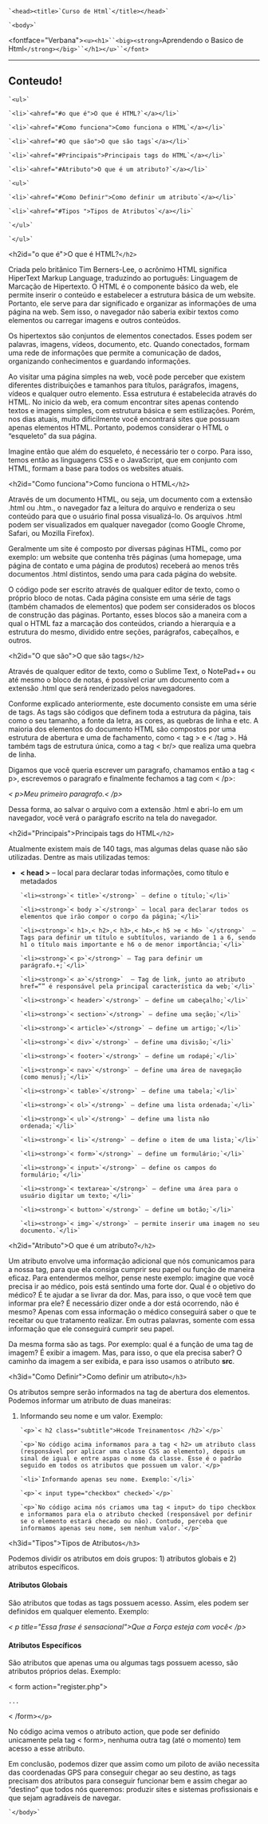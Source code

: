 <!DOCTYPEhtml>

<html>

    `<head><title>`Curso de Html`</title></head>`

    `<body>`

 <fontface="Verbana">`<u><h1>``<big><strong>`Aprendendo o Basico de Html`</strong></big>``</h1></u>``</font>`

<hr>

<h2>Conteudo!</h2>

    `<ul>`

    `<li>`<ahref="#o que é">O que é HTML?`</a></li>`

    `<li>`<ahref="#Como funciona">Como funciona o HTML`</a></li>`

    `<li>`<ahref="#O que são">O que são tags`</a></li>`

    `<li>`<ahref="#Principais">Principais tags do HTML`</a></li>`

    `<li>`<ahref="#Atributo">O que é um atributo?`</a></li>`

    `<ul>`

    `<li>`<ahref="#Como Definir">Como definir um atributo`</a></li>`

    `<li>`<ahref="#Tipos ">Tipos de Atributos`</a></li>`

    `</ul>`

    `</ul>`

<h2id="o que é">O que é HTML?`</h2>`

<p>Criada pelo britânico Tim Berners-Lee, o acrônimo HTML significa HiperText Markup Language, traduzindo ao português: Linguagem de Marcação de Hipertexto.  O HTML é o componente básico da web, ele permite inserir o conteúdo e estabelecer a estrutura básica de um website. Portanto, ele serve para dar significado e organizar as informações de uma página na web. Sem isso, o navegador não saberia exibir textos como elementos ou carregar imagens e outros conteúdos.</p>

<p>Os hipertextos são conjuntos de elementos conectados. Esses podem ser palavras, imagens, vídeos, documento, etc. Quando conectados, formam uma rede de informações que permite a comunicação de dados, organizando conhecimentos e guardando informações.</p>

<p>Ao visitar uma página simples na web, você pode perceber que existem diferentes distribuições e tamanhos para títulos, parágrafos, imagens, vídeos e qualquer outro elemento. Essa estrutura é estabelecida através do HTML. No inicio da web, era comum encontrar sites apenas contendo textos e imagens simples, com estrutura básica e sem estilizações. Porém, nos dias atuais, muito dificilmente você encontrará sites que possuam apenas elementos HTML. Portanto, podemos considerar o HTML o “esqueleto” da sua página.</p>

<p>Imagine então que além do esqueleto, é necessário ter o corpo. Para isso, temos então as linguagens CSS e o JavaScript, que em conjunto com HTML, formam a base para todos os websites atuais.</p>

 <h2id="Como funciona">Como funciona o HTML`</h2>`

<p>Através de um documento HTML, ou seja, um documento com a extensão .html ou .htm., o navegador faz a leitura do arquivo e renderiza o seu conteúdo para que o usuário final possa visualizá-lo. Os arquivos .html podem ser visualizados em qualquer navegador (como Google Chrome, Safari, ou Mozilla Firefox).</p>

<p>Geralmente um site é composto por diversas páginas HTML, como por exemplo: um website que contenha três páginas (uma homepage, uma página de contato e uma página de produtos) receberá ao menos três documentos .html distintos, sendo uma para cada página do website.</p>

<p>O código pode ser escrito através de qualquer editor de texto, como o próprio bloco de notas. Cada página consiste em uma série de tags (também chamados de elementos) que podem ser considerados os blocos de construção das páginas. Portanto, esses blocos são a maneira com a qual o HTML faz a marcação dos conteúdos, criando a hierarquia e a estrutura do mesmo, dividido entre seções, parágrafos, cabeçalhos, e outros.</p>

<h2id="O que são">O que são tags`</h2>`

<p>Através de qualquer editor de texto, como o Sublime Text, o NotePad++ ou até mesmo o bloco de notas, é possível criar um documento com a extensão .html que será renderizado pelos navegadores.</p>

<p>Conforme explicado anteriormente, este documento consiste em uma série de tags. As tags são códigos que definem toda a estrutura da página, tais como o seu tamanho, a fonte da letra, as cores, as quebras de linha e etc. A maioria dos elementos do documento HTML são compostos por uma estrutura de abertura e uma de fachamento, como < tag > e < /tag >. Há também tags de estrutura única, como a  tag < br/> que realiza uma quebra de linha.</p>

<p>Digamos que você queria escrever um paragrafo, chamamos então a tag < p>, escrevemos o paragrafo e finalmente fechamos a tag com < /p>:</p>

<p><i>< p>Meu primeiro paragrafo.< /p></i></p>

<p>Dessa forma, ao salvar o arquivo com a extensão .html e abri-lo em um navegador, você verá o parágrafo escrito na tela do navegador.</p>

<h2id="Principais">Principais tags do HTML`</h2>`

<p>Atualmente existem mais de 140 tags, mas algumas delas quase não são utilizadas. Dentre as mais utilizadas temos:</p>

<ul><li><strong>< head ></strong> – local para declarar todas informações, como título e metadados</li>

    `<li><strong>`< title>`</strong>` – define o título;`</li>`

    `<li><strong>`< body >`</strong>` – local para declarar todos os elementos que irão compor o corpo da página;`</li>`

    `<li><strong>`< h1>,< h2>,< h3>,< h4>,< h5 >e < h6> `</strong>`  – Tags para definir um título e subtítulos, variando de 1 a 6, sendo h1 o título mais importante e h6 o de menor importância;`</li>`

    `<li><strong>`< p>`</strong>` – Tag para definir um parágrafo.+;`</li>`

    `<li><strong>`< a>`</strong>`  – Tag de link, junto ao atributo href=”” é responsável pela principal característica da web;`</li>`

    `<li><strong>`< header>`</strong>` – define um cabeçalho;`</li>`

    `<li><strong>`< section>`</strong>` – define uma seção;`</li>`

    `<li><strong>`< article>`</strong>` – define um artigo;`</li>`

    `<li><strong>`< div>`</strong>` – define uma divisão;`</li>`

    `<li><strong>`< footer>`</strong>` – define um rodapé;`</li>`

    `<li><strong>`< nav>`</strong>` – define uma área de navegação (como menus);`</li>`

    `<li><strong>`< table>`</strong>` – define uma tabela;`</li>`

    `<li><strong>`< ol>`</strong>` – define uma lista ordenada;`</li>`

    `<li><strong>`< ul>`</strong>` – define uma lista não ordenada;`</li>`

    `<li><strong>`< li>`</strong>` – define o item de uma lista;`</li>`

    `<li><strong>`< form>`</strong>` – define um formulário;`</li>`

    `<li><strong>`< input>`</strong>` – define os campos do formulário;`</li>`

    `<li><strong>`< textarea>`</strong>` – define uma área para o usuário digitar um texto;`</li>`

    `<li><strong>`< button>`</strong>` – define um botão;`</li>`

    `<li><strong>`< img>`</strong>` – permite inserir uma imagem no seu documento.`</li>`

</ul>

<h2id="Atributo">O que é um atributo?`</h2>`

<p>Um atributo envolve uma informação adicional que nós comunicamos para a nossa tag, para que ela consiga cumprir seu papel ou função de maneira eficaz. Para entendermos melhor, pense neste exemplo: imagine que você precisa ir ao médico, pois está sentindo uma forte dor. Qual é o objetivo do médico? É te ajudar a se livrar da dor. Mas, para isso, o que você tem que informar pra ele? É necessário dizer onde a dor está ocorrendo, não é mesmo? Apenas com essa informação o médico conseguirá saber o que te receitar ou que tratamento realizar. Em outras palavras, somente com essa informação que ele conseguirá cumprir seu papel.</p>

<p>Da mesma forma são as tags. Por exemplo: qual é a função de uma tag de imagem? É exibir a imagem. Mas, para isso, o que ela precisa saber? O caminho da imagem a ser exibida, e para isso usamos o atributo <strong>src</strong>.</p>

<h3id="Como Definir">Como definir um atributo`</h3>`

<p>Os atributos sempre serão informados na tag de abertura dos elementos. Podemos informar um atributo de duas maneiras:</p>

<ol><li> Informando seu nome e um valor. Exemplo:</li>

    `<p>`< h2 class="subtitle">Hcode Treinamentos< /h2>`</p>`

    `<p>`No código acima informamos para a tag < h2> um atributo class (responsável por aplicar uma classe CSS ao elemento), depois um sinal de igual e entre aspas o nome da classe. Esse é o padrão seguido em todos os atributos que possuem um valor.`</p>`

    `<li>`Informando apenas seu nome. Exemplo:`</li>`

    `<p>`< input type="checkbox" checked>`</p>`

    `<p>`No código acima nós criamos uma tag < input> do tipo checkbox e informamos para ela o atributo checked (responsável por definir se o elemento estará checado ou não). Contudo, perceba que informamos apenas seu nome, sem nenhum valor.`</p>`

</ol>

<h3id="Tipos">Tipos de Atributos`</h3>`

<p>Podemos dividir os atributos em dois grupos: 1) atributos globais e 2) atributos específicos.</p>

<h4>Atributos Globais</h4>

<p>São atributos que todas as tags possuem acesso. Assim, eles podem ser definidos em qualquer elemento. Exemplo:</p>

<p><i>< p title="Essa frase é sensacional">Que a Força esteja com você< /p></i></p>

<h4>Atributos Específicos</h4>

<p>São atributos que apenas uma ou algumas tags possuem acesso, são atributos próprios delas. Exemplo:</p>

<p>< form action="register.php">

    ...

< /form>`</p>`

<p>No código acima vemos o atributo action, que pode ser definido unicamente pela tag < form>, nenhuma outra tag (até o momento) tem acesso a esse atributo.</p>

<p>Em conclusão, podemos dizer que assim como um piloto de avião necessita das coordenadas GPS para conseguir chegar ao seu destino, as tags precisam dos atributos para conseguir funcionar bem e assim chegar ao “destino” que todos nós queremos: produzir sites e sistemas profissionais e que sejam agradáveis de navegar.</p>

    `</body>`

</html>

